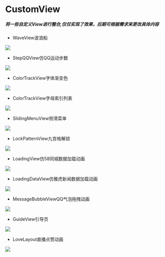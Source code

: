 # CustomView

##### 将一些自定义View进行整合,仅仅实现了效果，后期可根据需求来更改具体内容

- WaveView波浪船
<img src="gif/wave_view.gif">

- StepQQView仿QQ运动步数
<img src="gif/step_qq_view.gif">

- ColorTrackView字体渐变色
<img src="gif/color_track_view.gif">

- ColorTrackView字母索引列表
<img src="gif/letter_side_view.gif">

- SlidingMenuView侧滑菜单
<img src="gif/sliding_menu_view.gif">

- LockPatternView九宫格解锁
<img src="gif/lock_pattern_view.gif">

- LoadingView仿58同城数据加载动画
<img src="gif/loading_view.gif">

- LoadingDataView仿雅虎新闻数据加载动画
<img src="gif/loading_data_view.gif">

- MessageBubbleViewQQ气泡拖拽动画
<img src="gif/message_bubble_view.gif">

- GuideView引导页
<img src="gif/guide_view.gif">

- LoveLayout直播点赞动画
<img src="gif/love_layout_view.gif">
